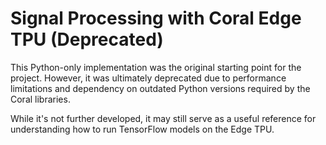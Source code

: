# Signal Processing with Coral Edge TPU (Deprecated)

This Python-only implementation was the original starting point for the project. However, it was ultimately deprecated due to performance limitations and dependency on outdated Python versions required by the Coral libraries.

While it's not further developed, it may still serve as a useful reference for understanding how to run TensorFlow models on the Edge TPU.
